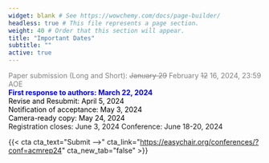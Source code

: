```yaml
---
widget: blank # See https://wowchemy.com/docs/page-builder/
headless: true # This file represents a page section.
weight: 40 # Order that this section will appear.
title: "Important Dates"
subtitle: ""
active: true
---
```


<span style=color:grey>Paper submission (Long and Short): ~~January 29~~ February ~~12~~ 16, 2024, 23:59 AOE</span>  
<span style=color:blue;font-weight:bold>First response to authors: March 22, 2024</span>  
<span style=color:black>Revise and Resubmit: April 5, 2024</span>  
<span style=color:black>Notification of acceptance:  May 3, 2024</span>  
<span style=color:black>Camera-ready copy:  May 24, 2024</span>  
Registration closes: June 3, 2024
Conference:  June 18-20, 2024  

{{< cta cta_text="Submit -->" cta_link="https://easychair.org/conferences/?conf=acmrep24" cta_new_tab="false" >}}

